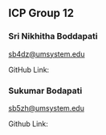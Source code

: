 ## ICP Group 12

### Sri Nikhitha Boddapati
sb4dz@umsystem.edu

GitHub Link:

### Sukumar Bodapati
sb5zh@umsystem.edu

Github Link:
